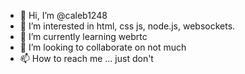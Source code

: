 - 👋 Hi, I’m @caleb1248
- 👀 I’m interested in html, css js, node.js, websockets.
- 🌱 I’m currently learning webrtc
- 💞️ I’m looking to collaborate on not much
- 📫 How to reach me ... just don't

<!---
caleb1248/caleb1248 is a ✨ special ✨ repository because its `README.md` (this file) appears on your GitHub profile.
You can click the Preview link to take a look at your changes.
--->
